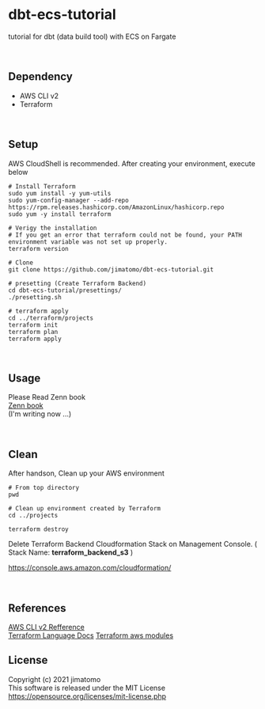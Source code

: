 # dbt-ecs-tutorial
tutorial for dbt (data build tool) with ECS on Fargate


<br>

## Dependency
* AWS CLI v2  
* Terraform

<br>

## Setup
AWS CloudShell is recommended.
After creating your environment, execute below
```
# Install Terraform
sudo yum install -y yum-utils
sudo yum-config-manager --add-repo https://rpm.releases.hashicorp.com/AmazonLinux/hashicorp.repo
sudo yum -y install terraform

# Verigy the installation
# If you get an error that terraform could not be found, your PATH environment variable was not set up properly.
terraform version

# Clone
git clone https://github.com/jimatomo/dbt-ecs-tutorial.git

# presetting (Create Terraform Backend)
cd dbt-ecs-tutorial/presettings/
./presetting.sh

# terraform apply
cd ../terraform/projects
terraform init
terraform plan
terraform apply
```

<br>

## Usage
Please Read Zenn book  
[Zenn book](https://zenn.dev/jimatomo)  
 (I'm writing now ...)  

<br>

## Clean
After handson, Clean up your AWS environment
```
# From top directory
pwd

# Clean up environment created by Terraform 
cd ../projects

terraform destroy
```

Delete Terraform Backend Cloudformation Stack on Management Console. ( Stack Name: <b>terraform_backend_s3</b> )
<br>

https://console.aws.amazon.com/cloudformation/

<br>

## References
[AWS CLI v2 Refference](https://awscli.amazonaws.com/v2/documentation/api/latest/reference/index.html)  
[Terraform Language Docs](https://www.terraform.io/docs/language/index.html)
[Terraform aws modules](https://registry.terraform.io/providers/hashicorp/aws/latest)
<br>

## License
Copyright (c) 2021 jimatomo  
This software is released under the MIT License  
https://opensource.org/licenses/mit-license.php
